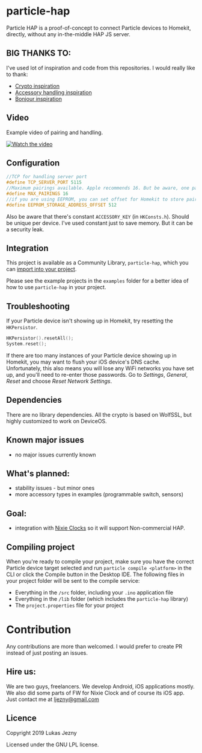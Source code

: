 # particle-hap

Particle HAP is a proof-of-concept to connect Particle devices to Homekit, directly, without any in-the-middle HAP JS server.

## BIG THANKS TO:
I've used lot of inspiration and code from this repositories. I would really like to thank:

- [Crypto inspiration](https://github.com/maximkulkin/esp-homekit-demo)
- [Accessory handling inspiration](https://github.com/etwmc/Personal-HomeKit-HAP)
- [Bonjour inspiration](https://github.com/moflo/homekit-particle)

## Video

Example video of pairing and handling.

[![Watch the video](https://img.youtube.com/vi/jLw-PZ73Wlw/hqdefault.jpg)](https://youtu.be/jLw-PZ73Wlw)

## Configuration

```cpp
//TCP for handling server port
#define TCP_SERVER_PORT 5115
//Maximum pairings available. Apple recommends 16. But be aware, one pairing needs (36+32)B of your EEPROM
#define MAX_PAIRINGS 16
//if you are using EEPROM, you can set offset for Homekit to store pairings
#define EEPROM_STORAGE_ADDRESS_OFFSET 512
```

Also be aware that there's constant `ACCESSORY_KEY` (in `HKConsts.h`). Should be unique per device. I've used constant just to save memory. But it can be a security leak.

## Integration

This project is available as a Community Library, `particle-hap`, which you can [import into your project](https://docs.particle.io/tutorials/device-os/libraries/#using-libraries).

Please see the example projects in the `examples` folder for a better idea of how to use `particle-hap` in your project.

## Troubleshooting

If your Particle device isn't showing up in Homekit, try resetting the `HKPersistor`.

```cpp
HKPersistor().resetAll();
System.reset();
```

If there are too many instances of your Particle device showing up in Homekit, you may want to flush your iOS device's DNS cache. Unfortunately, this also means you will lose any WiFi networks you have set up, and you'll need to re-enter those passwords. Go to _Settings_, _General_, _Reset_ and choose _Reset Network Settings_.

## Dependencies
There are no library dependencies. All the crypto is based on WolfSSL, but highly customized to work on DeviceOS.

## Known major issues
- no major issues currently known

## What's planned:
- stability issues - but minor ones
- more accessory types in examples (programmable switch, sensors)

## Goal:
- integration with [Nixie Clocks](https://www.daliborfarny.com) so it will support Non-commercial HAP.

## Compiling project
When you're ready to compile your project, make sure you have the correct Particle device target selected and run `particle compile <platform>` in the CLI or click the Compile button in the Desktop IDE. The following files in your project folder will be sent to the compile service:

- Everything in the `/src` folder, including your `.ino` application file
- Everything in the `/lib` folder (which includes the `particle-hap` library)
- The `project.properties` file for your project

# Contribution
Any contributions are more than welcomed. I would prefer to create PR instead of just posting an issues.

## Hire us:
We are two guys, freelancers. We develop Android, iOS applications mostly. We also did some parts of FW for Nixie Clock and of course its iOS app.
Just contact me at [ljezny@gmail.com](mailto:ljezny@gmail.com)

## Licence
Copyright 2019 Lukas Jezny

Licensed under the GNU LPL license.
